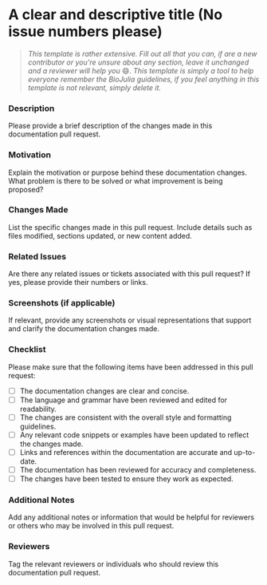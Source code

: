 # A clear and descriptive title (No issue numbers please)

> _This template is rather extensive. Fill out all that you can, if are a new contributor or you're unsure about any section, leave it unchanged and a reviewer will help you_ :smile:. _This template is simply a tool to help everyone remember the BioJulia guidelines, if you feel anything in this template is not relevant, simply delete it._

### Description

Please provide a brief description of the changes made in this documentation pull request.

### Motivation

Explain the motivation or purpose behind these documentation changes. What problem is there to be solved or what improvement is being proposed?

### Changes Made

List the specific changes made in this pull request. Include details such as files modified, sections updated, or new content added.

### Related Issues

Are there any related issues or tickets associated with this pull request? If yes, please provide their numbers or links.

### Screenshots (if applicable)

If relevant, provide any screenshots or visual representations that support and clarify the documentation changes made.

### Checklist

Please make sure that the following items have been addressed in this pull request:

- [ ] The documentation changes are clear and concise.
- [ ] The language and grammar have been reviewed and edited for readability.
- [ ] The changes are consistent with the overall style and formatting guidelines.
- [ ] Any relevant code snippets or examples have been updated to reflect the changes made.
- [ ] Links and references within the documentation are accurate and up-to-date.
- [ ] The documentation has been reviewed for accuracy and completeness.
- [ ] The changes have been tested to ensure they work as expected.

### Additional Notes

Add any additional notes or information that would be helpful for reviewers or others who may be involved in this pull request.

### Reviewers

Tag the relevant reviewers or individuals who should review this documentation pull request.